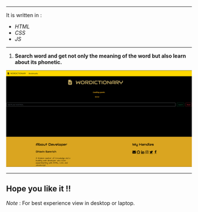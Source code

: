 - - -

 It is written in :

*   _HTML_
*   _CSS_
*   _JS_
                                
- - - -
1. **Search word and get not only the  meaning of the word but also learn about its phonetic.**


![Screenshot (1318)](image.png)

- - - -
## Hope you like it !!

_Note_ : For best experience view in desktop or laptop.

